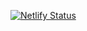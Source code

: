 [![Netlify Status](https://api.netlify.com/api/v1/badges/f42a2dc1-316f-483f-b81e-b93e8b5fcef0/deploy-status)](https://app.netlify.com/sites/kalkusa/deploys)